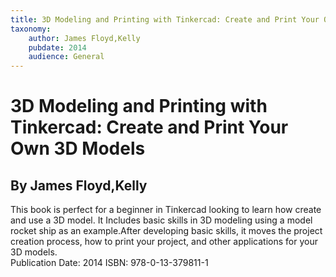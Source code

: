 ```yaml
---
title: 3D Modeling and Printing with Tinkercad: Create and Print Your Own 3D Models
taxonomy:
	author: James Floyd,Kelly
	pubdate: 2014
	audience: General
---
```

# 3D Modeling and Printing with Tinkercad: Create and Print Your Own 3D Models
## By James Floyd,Kelly

This book is perfect for a beginner in Tinkercad looking to learn how create and use a 3D model.  It Includes basic skills in 3D modeling using a model rocket ship as an example.After developing basic skills, it moves the project creation process, how to print your project, and other applications for your 3D models.  
Publication Date: 2014
ISBN: 978-0-13-379811-1